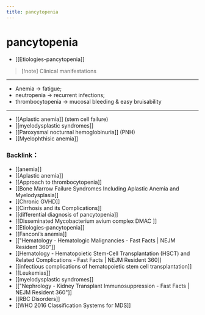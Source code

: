 ```yaml
---
title: pancytopenia
---
```

# pancytopenia

* [[Etiologies-pancytopenia]]

> [!note] Clinical manifestations
>

---

* Anemia → fatigue;
* neutropenia → recurrent infections;
* thrombocytopenia → mucosal bleeding & easy bruisability

---

* [[Aplastic anemia]] (stem cell failure)
* [[myelodysplastic syndromes]]
* [[Paroxysmal nocturnal hemoglobinuria]] (PNH)
* [[Myelophthisic anemia]]

### Backlink：

- [[anemia]]
- [[Aplastic anemia]]
- [[Approach to thrombocytopenia]]
- [[Bone Marrow Failure Syndromes Including Aplastic Anemia and Myelodysplasia]]
- [[Chronic GVHD]]
- [[Cirrhosis and its Complications]]
- [[differential diagnosis of pancytopenia]]
- [[Disseminated Mycobacterium avium complex  DMAC ]]
- [[Etiologies-pancytopenia]]
- [[Fanconi’s anemia]]
- [["Hematology - Hematologic Malignancies - Fast Facts | NEJM Resident 360"]]
- [[Hematology - Hematopoietic Stem-Cell Transplantation (HSCT) and Related Complications - Fast Facts | NEJM Resident 360]]
- [[infectious complications of hematopoietic stem cell transplantation]]
- [[Leukemias]]
- [[myelodysplastic syndromes]]
- [["Nephrology - Kidney Transplant Immunosuppression - Fast Facts | NEJM Resident 360"]]
- [[RBC Disorders]]
- [[WHO 2016 Classification Systems for MDS]]
